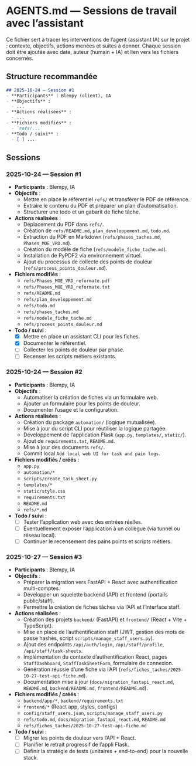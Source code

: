 # AGENTS.md — Sessions de travail avec l’assistant

Ce fichier sert à tracer les interventions de l’agent (assistant IA) sur le projet : contexte, objectifs, actions menées et suites à donner. Chaque session doit être ajoutée avec date, auteur (humain + IA) et lien vers les fichiers concernés.

## Structure recommandée

```markdown
## 2025-10-24 — Session #1
- **Participants** : Blempy (client), IA
- **Objectifs** :
  - ...
- **Actions réalisées** :
  - ...
- **Fichiers modifiés** :
  - `refs/...`
- **Todo / suivi** :
  - [ ] ...
```

## Sessions

### 2025-10-24 — Session #1
- **Participants** : Blempy, IA
- **Objectifs** :
  - Mettre en place le référentiel `refs/` et transférer le PDF de référence.
  - Extraire le contenu du PDF et préparer un plan d’automatisation.
  - Structurer une todo et un gabarit de fiche tâche.
- **Actions réalisées** :
  - Déplacement du PDF dans `refs/`.
  - Création de `refs/README.md`, `plan_developpement.md`, `todo.md`.
  - Extraction du PDF en Markdown (`refs/phases_taches.md`, `Phases_MOE_VRD.md`).
  - Création du modèle de fiche (`refs/modele_fiche_tache.md`).
  - Installation de PyPDF2 via environnement virtuel.
  - Ajout du processus de collecte des points de douleur (`refs/process_points_douleur.md`).
- **Fichiers modifiés** :
  - `refs/Phases_MOE_VRD_reformate.pdf`
  - `refs/Phases_MOE_VRD_reformate.txt`
  - `refs/README.md`
  - `refs/plan_developpement.md`
  - `refs/todo.md`
  - `refs/phases_taches.md`
  - `refs/modele_fiche_tache.md`
  - `refs/process_points_douleur.md`
- **Todo / suivi** :
  - [x] Mettre en place un assistant CLI pour les fiches.
  - [x] Documenter le référentiel.
  - [ ] Collecter les points de douleur par phase.
  - [ ] Recenser les scripts métiers existants.

### 2025-10-24 — Session #2
- **Participants** : Blempy, IA
- **Objectifs** :
  - Automatiser la création de fiches via un formulaire web.
  - Ajouter un formulaire pour les points de douleur.
  - Documenter l’usage et la configuration.
- **Actions réalisées** :
  - Création du package `automation/` (logique mutualisée).
  - Mise à jour du script CLI pour réutiliser la logique partagée.
  - Développement de l’application Flask (`app.py`, `templates/`, `static/`).
  - Ajout de `requirements.txt`, `README.md`.
  - Mise à jour des documents `refs/`.
  - Commit local `Add local web UI for task and pain logs`.
- **Fichiers modifiés / créés** :
  - `app.py`
  - `automation/*`
  - `scripts/create_task_sheet.py`
  - `templates/*`
  - `static/style.css`
  - `requirements.txt`
  - `README.md`
  - `refs/*.md`
- **Todo / suivi** :
  - [ ] Tester l’application web avec des entrées réelles.
  - [ ] Éventuellement exposer l’application à un collègue (via tunnel ou réseau local).
  - [ ] Continuer le recensement des pains points et scripts métiers.

### 2025-10-27 — Session #3
- **Participants** : Blempy, IA
- **Objectifs** :
  - Préparer la migration vers FastAPI + React avec authentification multi-comptes.
  - Développer un squelette backend (API) et frontend (portails public/staff).
  - Permettre la création de fiches tâches via l’API et l’interface staff.
- **Actions réalisées** :
  - Création des projets `backend/` (FastAPI) et `frontend/` (React + Vite + TypeScript).
  - Mise en place de l’authentification staff (JWT, gestion des mots de passe hashés, script `scripts/manage_staff_users.py`).
  - Ajout des endpoints `/api/auth/login`, `/api/staff/profile`, `/api/staff/task-sheets`.
  - Implémentation du contexte d’authentification React, pages `StaffDashboard`, `StaffTaskSheetForm`, formulaire de connexion.
  - Génération réussie d’une fiche via l’API (`refs/fiches_taches/2025-10-27-test-api-fiche.md`).
  - Documentation mise à jour (`docs/migration_fastapi_react.md`, `README.md`, `backend/README.md`, `frontend/README.md`).
- **Fichiers modifiés / créés** :
  - `backend/app/*`, `backend/requirements.txt`
  - `frontend/*` (React app, styles, configs)
  - `config/staff_users.json`, `scripts/manage_staff_users.py`
  - `refs/todo.md`, `docs/migration_fastapi_react.md`, `README.md`
  - `refs/fiches_taches/2025-10-27-test-api-fiche.md`
- **Todo / suivi** :
  - [ ] Migrer les points de douleur vers l’API + React.
  - [ ] Planifier le retrait progressif de l’appli Flask.
  - [ ] Définir la stratégie de tests (unitaires + end-to-end) pour la nouvelle stack.
